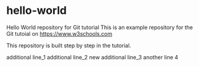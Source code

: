 # hello-world
Hello World repository for Git tutorial
This is an example repository for the Git tutoial on https://www.w3schools.com

This repository is built step by step in the tutorial.

additional line_1
additional line_2
new additional line_3
another line 4
